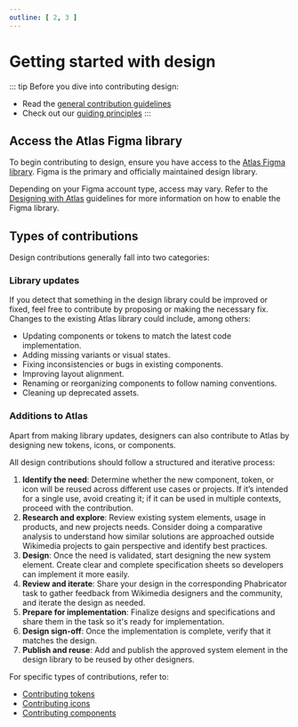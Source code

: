 ```yaml
---
outline: [ 2, 3 ]
---
```


# Getting started with design

::: tip Before you dive into contributing design:
- Read the [general contribution guidelines](./overview.md)
- Check out our [guiding principles](../using-atlas/guiding-principles.md)
:::

## Access the Atlas Figma library

To begin contributing to design, ensure you have access to the [Atlas Figma library](https://www.figma.com/design/2vheURjyvYg2oyBeuQOxQ1/%F0%9F%92%A0-Atlas---Design-System?node-id=187-40&t=BdrEA52jrEJyfHYd-1). Figma is the primary and officially maintained design library.

Depending on your Figma account type, access may vary. Refer to the [Designing with Atlas](../using-atlas/designing.md#enable-the-library) guidelines for more information on how to enable the Figma library.

## Types of contributions

Design contributions generally fall into two categories:

### Library updates

If you detect that something in the design library could be improved or fixed, feel free to contribute by proposing or making the necessary fix. Changes to the existing Atlas library could include, among others:

- Updating components or tokens to match the latest code implementation.
- Adding missing variants or visual states.
- Fixing inconsistencies or bugs in existing components.
- Improving layout alignment.
- Renaming or reorganizing components to follow naming conventions.
- Cleaning up deprecated assets.

### Additions to Atlas

Apart from making library updates, designers can also contribute to Atlas by designing new tokens, icons, or components.

All design contributions should follow a structured and iterative process:

1. **Identify the need**: Determine whether the new component, token, or icon will be reused across different use cases or projects. If it’s intended for a single use, avoid creating it; if it can be used in multiple contexts, proceed with the contribution.
2. **Research and explore**: Review existing system elements, usage in products, and new projects needs. Consider doing a comparative analysis to understand how similar solutions are approached outside Wikimedia projects to gain perspective and identify best practices.
3. **Design**: Once the need is validated, start designing the new system element. Create clear and complete specification sheets so developers can implement it more easily.
4. **Review and iterate**: Share your design in the corresponding Phabricator task to gather feedback from Wikimedia designers and the community, and iterate the design as needed.
5. **Prepare for implementation**: Finalize designs and specifications and share them in the task so it's ready for implementation.
6. **Design sign-off**: Once the implementation is complete, verify that it matches the design.
7. **Publish and reuse**: Add and publish the approved system element in the design library to be reused by other designers.

For specific types of contributions, refer to:

- [Contributing tokens](contributing-tokens.md)
- [Contributing icons](contributing-icons.md)
- [Contributing components](contributing-components.md)